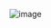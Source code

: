 ![image](https://github.com/AffraAdiWirawan/Palm-Beach/assets/127713609/8994c26b-0544-4f90-8c3e-148a6f1ffbed)
